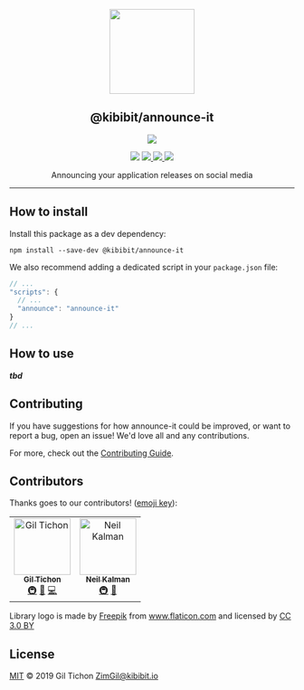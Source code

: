 <p align="center">
  <a href="https://github.com/Kibibit/announce-it" target="blank"><img src="http://kibibit.io/kibibit-assets/announce-it.svg" width="150" ></a>
  <h2 align="center">
    @kibibit/announce-it
  </h2>
</p>
<p align="center">
  <a href="https://www.npmjs.com/package/@kibibit/announce-it"><img src="https://img.shields.io/npm/v/@kibibit/announce-it/latest.svg?style=for-the-badge&logo=npm&color=CB3837"></a>
</p>
<p align="center">
  <a href="https://www.npmjs.com/package/@kibibit/announce-it"><img src="https://img.shields.io/npm/v/@kibibit/announce-it/next.svg?style=flat-square&logo=npm&color=CB3837"></a>
  <a href="https://travis-ci.org/Kibibit/announce-it">
  <img src="https://travis-ci.org/Kibibit/announce-it.svg?branch=master">
  </a>
  <a href="https://coveralls.io/github/Kibibit/announce-itbranch=master">
  <img src="https://coveralls.io/repos/github/Kibibit/announce-it/badge.svg?branch=master">
  </a>
  <a href="https://salt.bountysource.com/teams/kibibit"><img src="https://img.shields.io/endpoint.svg?url=https://monthly-salt.now.sh/kibibit&style=flat-square"></a>
</p>
<p align="center">
  Announcing your application releases on social media
</p>
<hr>

<!-- GENERAL DESCRIPTION IF NEEDED -->

## How to install
Install this package as a dev dependency:
```shell
npm install --save-dev @kibibit/announce-it
```

We also recommend adding a dedicated script in your `package.json` file:
```js
// ...
"scripts": {
  // ...
  "announce": "announce-it"
}
// ...
```

## How to use

***tbd***

<!-- TALK ABOUT ENV VARIABLES FOR SETUP -->
<!-- TALK ABOUT WHERE TO CONFIGURE THE TEMPLATE AND
    THE FACT IT'S A LODASH TEMPLATE + WHAT VARIABLES ARE SUPPORTED -->

## Contributing

If you have suggestions for how announce-it could be improved, or want to report a bug, open an issue! We'd love all and any contributions.

For more, check out the [Contributing Guide](CONTRIBUTING.md).

## Contributors

Thanks goes to our contributors! ([emoji key](https://allcontributors.org/docs/en/emoji-key)):

<!-- ALL-CONTRIBUTORS-LIST:START - Do not remove or modify this section -->
<!-- prettier-ignore -->
<table><tr><td align="center"><a href="https://github.com/ZimGil"><img src="https://avatars3.githubusercontent.com/u/39461857?v=4" width="100px;" alt="Gil Tichon"/><br /><sub><b>Gil Tichon</b></sub></a><br /><a href="#infra-ZimGil" title="Infrastructure (Hosting, Build-Tools, etc)">🚇</a> <a href="#design-ZimGil" title="Design">🎨</a> <a href="https://github.com/kibibit/announce-it/commits?author=ZimGil" title="Code">💻</a></td><td align="center"><a href="http://thatkookooguy.kibibit.io"><img src="https://avatars3.githubusercontent.com/u/10427304?v=4" width="100px;" alt="Neil Kalman"/><br /><sub><b>Neil Kalman</b></sub></a><br /><a href="#infra-Thatkookooguy" title="Infrastructure (Hosting, Build-Tools, etc)">🚇</a> <a href="#ideas-Thatkookooguy" title="Ideas, Planning, & Feedback">🤔</a></td></tr></table>


<div>
  Library logo is made by
  <a href="https://www.freepik.com/" title="Freepik">Freepik</a>
  from
  <a href="https://www.flaticon.com/" title="Flaticon">www.flaticon.com</a>
  and licensed by
  <a href="http://creativecommons.org/licenses/by/3.0/" title="Creative Commons BY 3.0" target="_blank">CC 3.0 BY</a>
</div>

<!-- ALL-CONTRIBUTORS-LIST:END -->

## License

[MIT](LICENSE) © 2019 Gil Tichon <ZimGil@kibibit.io>
